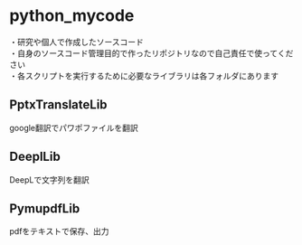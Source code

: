 # python_mycode
・研究や個人で作成したソースコード  
・自身のソースコード管理目的で作ったリポジトリなので自己責任で使ってください  
・各スクリプトを実行するために必要なライブラリは各フォルダにあります

## PptxTranslateLib
google翻訳でパワポファイルを翻訳

## DeeplLib
DeepLで文字列を翻訳

## PymupdfLib
pdfをテキストで保存、出力
